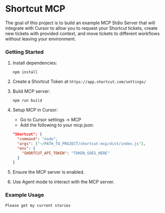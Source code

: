 # Shortcut MCP

The goal of this project is to build an example MCP Stdio Server that will integrate with Cursor to allow you to request your Shortcut tickets, create new tickets with provided context, and move tickets to different workflows without leaving your environment.

### Getting Started

1. Install dependencies:
   ```
   npm install
   ```

2. Create a Shortcut Token at `https://app.shortcut.com/settings/`

3. Build MCP server:
   ```
   npm run build
   ```

4. Setup MCP in Cursor:
   - Go to Cursor settings → MCP
   - Add the following to your mcp.json:
   ```json
   "Shortcut": {
     "command": "node",
     "args": ["~/PATH_TO_PROJECT/shortcut-mcp/dist/index.js"],
     "env": {
       "SHORTCUT_API_TOKEN": "TOKEN_GOES_HERE"
     }
   }
   ```

5. Ensure the MCP server is enabled.

6. Use Agent mode to interact with the MCP server.

### Example Usage

```
Please get my current stories
```